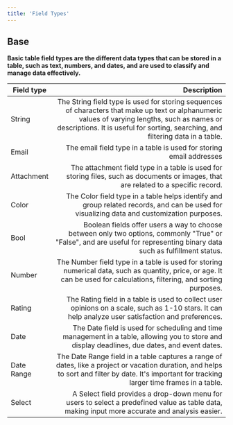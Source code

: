 ```yaml
---
title: 'Field Types'
---
```


## Base

**Basic table field types are the different data types that can be stored in a table, such as text, numbers, and dates, and are used to classify and manage data effectively.**


|  Field type      | Description |
| -----------------| ----------: |
| String           | The String field type is used for storing sequences of characters that make up text or alphanumeric values of varying lengths, such as names or descriptions. It is useful for sorting, searching, and filtering data in a table.|
| Email            | The email field type in a table is used for storing email addresses |
| Attachment       | The attachment field type in a table is used for storing files, such as documents or images, that are related to a specific record.|
| Color            | The Color field type in a table helps identify and group related records, and can be used for visualizing data and customization purposes.|
| Bool             | Boolean fields offer users a way to choose between only two options, commonly "True" or "False", and are useful for representing binary data such as fulfillment status.|
| Number           | The Number field type in a table is used for storing numerical data, such as quantity, price, or age. It can be used for calculations, filtering, and sorting purposes.|
| Rating           | The Rating field in a table is used to collect user opinions on a scale, such as 1-10 stars. It can help analyze user satisfaction and preferences.|
| Date             | The Date field is used for scheduling and time management in a table, allowing you to store and display deadlines, due dates, and event dates.|
| Date Range       | The Date Range field in a table captures a range of dates, like a project or vacation duration, and helps to sort and filter by date. It's important for tracking larger time frames in a table.|
| Select           | A Select field provides a drop-down menu for users to select a predefined value as table data, making input more accurate and analysis easier.|
